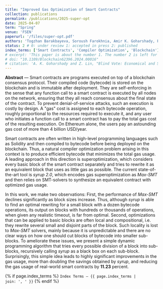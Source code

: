 ```yaml
---
title: "Improved Gas Optimization of Smart Contracts"
collection: publications
permalink: /publications/2025-super-opt
date: 2025-04-07
term: "Spring"
venue: 'FSEN'
paperurl: '/files/super-opt.pdf'
authors: 'Togzhan Barakbayeva, Soroush Farokhnia, Amir K. Goharshady, Pingjiang Li, Zhaorun Lin'
status: 2 # 0: under review 1: accepted in press 2: published
index_terms: ['Smart Contracts', 'Compiler Optimization', 'Blockchain']
# excerpt: 'This paper is about the number 1. The number 2 is left for future work.'
# doi: "10.1109/Blockchain62396.2024.00016"
# citation: 'A. K. Goharshady and Z. Lin, "Blind Vote: Economical and Secret Blockchain-Based Voting," 2024 IEEE International Conference on Blockchain (Blockchain), Copenhagen, Denmark, 2024, pp. 46-53, doi: 10.1109/Blockchain62396.2024.00016.'
---
```

**Abstract** — Smart contracts are programs executed on top of a blockchain consensus protocol. Their compiled code (bytecode) is stored on the blockchain and is immutable after deployment. They are self-enforcing in the sense that any function call to a smart contract is executed by all nodes on the network, ensuring that they all reach consensus about the final state of the contract. To prevent denial-of-service attacks, such an execution is costly by design. A "gas" cost is assigned to each bytecode operation, roughly proportional to the resources required to execute it, and any user who initiates a function call to a smart contract has to pay the total gas cost of the resulting execution. On Ethereum alone, the users pay an astounding gas cost of more than 4 billion USD/year.

Smart contracts are often written in high-level programming languages such as Solidity and then compiled to bytecode before being deployed on the blockchain. Thus, a natural compiler optimization problem arising in this context is to produce efficient bytecode that minimizes the total gas usage. A leading approach in this direction is superoptimization, which considers every basic block of the smart contract separately and tries to rewrite it as an equivalent block that uses as little gas as possible. The current state-of-the-art tool is *syrup 2.0*, which encodes gas superoptimization as *Max-SMT* and then relies on SMT-solvers to synthesize an equivalent contract with optimized gas usage.
	
In this work, we make two observations: First, the performance of *Max-SMT* declines significantly as block sizes increase. Thus, although *syrup* is able to find an optimal rewriting for a small block with a dozen bytecode operations, its output on blocks with hundreds or thousands of operations, when given any realistic timeout, is far from optimal. Second, optimizations that can be applied to basic blocks are often local and compositional, i.e. they rewrite several small and disjoint parts of the block. Such locality is lost to *Max-SMT* solvers, mainly because it is unpredictable and there are no clear ways on how one should cut blocks of bytecode into smaller sub-blocks. To ameliorate these issues, we present a simple dynamic programming algorithm that tries every possible division of a block into sub-blocks, recursively calling *syrup* as a black box on each sub-block. Surprisingly, this simple idea leads to highly significant improvements in the gas usage, more than doubling the savings obtained by *syrup*, and reducing the gas usage of real-world smart contracts by **11.23** percent.

{% if page.index_terms %}
  <code>Index Terms — {{ page.index_terms | join: ', ' }}</code>
{% endif %}